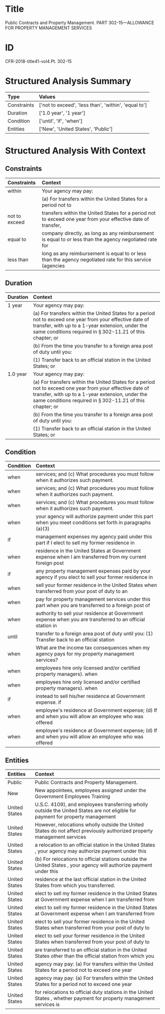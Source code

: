 # Title

 Public Contracts and Property Management. PART 302-15—ALLOWANCE FOR PROPERTY MANAGEMENT SERVICES


# ID

 CFR-2018-title41-vol4.Pt. 302-15


# Structured Analysis Summary

| Type        | Values                                               |
|:------------|:-----------------------------------------------------|
| Constraints | ['not to exceed', 'less than', 'within', 'equal to'] |
| Duration    | ['1.0 year', '1 year']                               |
| Condition   | ['until', 'if', 'when']                              |
| Entities    | ['New', 'United States', 'Public']                   |


# Structured Analysis With Context

 


## Constraints

| Constraints   | Context                                                                                                      |
|:--------------|:-------------------------------------------------------------------------------------------------------------|
| within        | Your agency may pay:                                                                                         |
|               |                 (a) For transfers  within the United States for a period not to                              |
| not to exceed | transfers within the United States for a period not to exceed one year from your effective date of transfer, |
| equal to      | company directly, as long as any reimbursement is equal to or less than the agency negotiated rate for       |
| less than     | long as any reimbursement is equal to or less than the agency negotiated rate for this service (agencies     |


## Duration

| Duration   | Context                                                                                                                                                                                                                                              |
|:-----------|:-----------------------------------------------------------------------------------------------------------------------------------------------------------------------------------------------------------------------------------------------------|
| 1 year     | Your agency may pay:                                                                                                                                                                                                                                 |
|            |                 (a) For transfers within the United States for a period not to exceed one year from your effective date of transfer, with up to a 1-year extension, under the same conditions required in &#167;&#8201;302-11.21 of this chapter; or |
|            |                 (b) From the time you transfer to a foreign area post of duty until you:                                                                                                                                                             |
|            |                 (1) Transfer back to an official station in the United States; or                                                                                                                                                                    |
| 1.0 year   | Your agency may pay:                                                                                                                                                                                                                                 |
|            |                 (a) For transfers within the United States for a period not to exceed one year from your effective date of transfer, with up to a 1-year extension, under the same conditions required in &#167;&#8201;302-11.21 of this chapter; or |
|            |                 (b) From the time you transfer to a foreign area post of duty until you:                                                                                                                                                             |
|            |                 (1) Transfer back to an official station in the United States; or                                                                                                                                                                    |


## Condition

| Condition   | Context                                                                                                    |
|:------------|:-----------------------------------------------------------------------------------------------------------|
| when        | services; and (c) What procedures you must follow when  it authorizes such payment.                        |
| when        | services; and (c) What procedures you must follow when  it authorizes such payment.                        |
| when        | services; and (c) What procedures you must follow when  it authorizes such payment.                        |
| when        | your agency will authorize payment under this part when you meet conditions set forth in paragraphs (a)(3) |
| if          | management expenses my agency paid under this part if I elect to sell my former residence in               |
| when        | residence in the United States at Government expense when I am transferred from my current foreign post    |
| if          | any property management expenses paid by your agency if you elect to sell your former residence in         |
| when        | sell your former residence in the United States when transferred from your post of duty to an              |
| when        | pay for property management services under this part when you are transferred to a foreign post of         |
| when        | authority to sell your residence at Government expense when you are transferred to an official station in  |
| until       | transfer to a foreign area post of duty until you: (1) Transfer back to an official station                |
| when        | What are the income tax consequences  when  my agency pays for my property management services?            |
| when        | employees hire only licensed and/or certified property managers). when                                     |
| when        | employees hire only licensed and/or certified property managers). when                                     |
| if          | instead to sell his/her residence at Government expense. if                                                |
| when        | employee's residence at Government expense; (d) If and when you will allow an employee who was offered     |
| when        | employee's residence at Government expense; (d) If and when you will allow an employee who was offered     |


## Entities

| Entities      | Context                                                                                                                        |
|:--------------|:-------------------------------------------------------------------------------------------------------------------------------|
| Public        | Public  Contracts and Property Management.                                                                                     |
| New           | New appointees, employees assigned under the Government Employees Training                                                     |
| United States | U.S.C. 4109), and employees transferring wholly outside the United States are not eligible for payment for property management |
| United States | However, relocations wholly outside the  United States do not affect previously authorized property management services        |
| United States | a relocation to an official station in the United States , your agency may authorize payment under this                        |
| United States | (b) For relocations to official stations outside the  United States , your agency will authorize payment under this            |
| United States | residence at the last official station in the United States  from which you transferred.                                       |
| United States | elect to sell my former residence in the United States at Government expense when I am transferred from                        |
| United States | elect to sell my former residence in the United States at Government expense when I am transferred from                        |
| United States | elect to sell your former residence in the United States when transferred from your post of duty to                            |
| United States | elect to sell your former residence in the United States when transferred from your post of duty to                            |
| United States | are transferred to an official station in the United States other than the official station from which you                     |
| United States | agency may pay: (a) For transfers within the United States for a period not to exceed one year                                 |
| United States | agency may pay: (a) For transfers within the United States for a period not to exceed one year                                 |
| United States | for relocations to official duty stations in the United States , whether payment for property management services is           |


